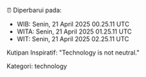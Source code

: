 ⏰ Diperbarui pada:
- WIB: Senin, 21 April 2025 00.25.11 UTC
- WITA: Senin, 21 April 2025 01.25.11 UTC
- WIT: Senin, 21 April 2025 02.25.11 UTC

Kutipan Inspiratif:
"Technology is not neutral."


Kategori: technology

